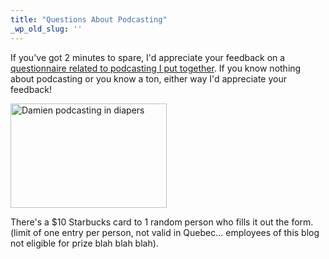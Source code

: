 ```yaml
---
title: "Questions About Podcasting"
_wp_old_slug: ''
---
```

<p>If you've got 2 minutes to spare, I'd appreciate your feedback on a <a href="http://j.mp/podcastq">questionnaire related to podcasting I put together</a>.  If you know nothing about podcasting or you know a ton, either way I'd appreciate your feedback!</p>
<p><img class="aligncenter" src="http://farm4.static.flickr.com/3119/2807752682_69e37aa8ea.jpg" alt="Damien podcasting in diapers" width="250" height="167" /></p>
<p>There's a $10 Starbucks card to 1 random person who fills it out the form.  (limit of one entry per person, not valid in Quebec... employees of this blog not eligible for prize blah blah blah).</p>
